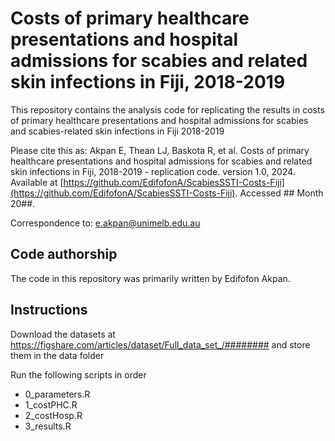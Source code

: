 # Costs of primary healthcare presentations and hospital admissions for scabies and related skin infections in Fiji, 2018-2019
This repository contains the analysis code for replicating the results in costs of primary healthcare presentations and hospital admissions for scabies and scabies-related skin infections in Fiji 2018-2019

Please cite this as: Akpan E, Thean LJ, Baskota R, et al. Costs of primary healthcare presentations and hospital admissions for scabies and related skin infections in Fiji, 2018-2019 - replication code. version 1.0, 2024. Available at [https://github.com/EdifofonA/ScabiesSSTI-Costs-Fiji](https://github.com/EdifofonA/ScabiesSSTI-Costs-Fiji). Accessed ## Month 20##.

Correspondence to: e.akpan@unimelb.edu.au

## Code authorship
The code in this repository was primarily written by Edifofon Akpan.

## Instructions
Download the datasets at https://figshare.com/articles/dataset/Full_data_set_/######## and store them in the data folder

Run the following scripts in order
- 0_parameters.R
- 1_costPHC.R
- 2_costHosp.R
- 3_results.R
